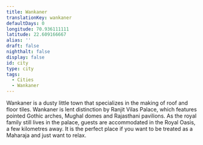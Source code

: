```yaml
---
title: Wankaner
translationKey: wankaner
defaultDays: 0
longitude: 70.936111111
latitude: 22.609166667
alias: ''
draft: false
nighthalt: false
display: false
id: city
type: city
tags:
  - Cities
  - Wankaner
---
```

Wankaner is a dusty little town that specializes in the making of roof and floor tiles. Wankaner is lent distinction by Ranjit Vilas Palace, which features pointed Gothic arches, Mughal domes and Rajasthani pavilions. As the royal family still lives in the palace, guests are accommodated in the Royal Oasis, a few kilometres away. It is the perfect place if you want to be treated as a Maharaja and just want to relax.